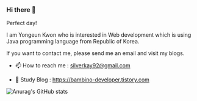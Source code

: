 ### Hi there 👋

Perfect day!

I am Yongeun Kwon who is interested in Web development which is using Java programming language from Republic of Korea.

If you want to contact me, please send me an email and visit my blogs.



- 📫 How to reach me : silverkay92@gmail.com

- 🌱 Study Blog : https://bambino-developer.tistory.com

![Anurag's GitHub stats](https://github-readme-stats.vercel.app/api?username=jenkwon92&show_icons=true&theme=vue)
<!--
**jenkwon92/jenkwon92** is a ✨ _special_ ✨ repository because its `README.md` (this file) appears on your GitHub profile.

Here are some ideas to get you started:


- 📫 How to reach me : silverkay92@gmail.com

- 🌱 Study Blog : https://bambino-developer.tistory.com


-->

